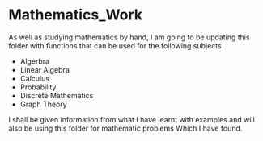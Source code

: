 # Mathematics_Work

As well as studying mathematics by hand, I am going to be updating this folder with functions that can be used  for the following  subjects  

- Algerbra 
- Linear Algebra
- Calculus 
- Probability 
- Discrete Mathematics  
- Graph Theory  

I shall be given information from what I have learnt with examples and will also be using this folder for mathematic problems Which I have found.  

